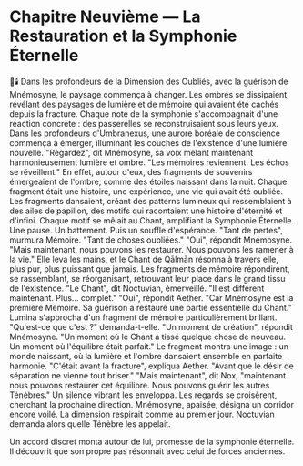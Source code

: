 # Chapitre Neuvième — La Restauration et la Symphonie Éternelle
🌠🕯️
Dans les profondeurs de la Dimension des Oubliés,
avec la guérison de Mnémosyne,
le paysage commença à changer.
Les ombres se dissipaient,
révélant des paysages de lumière et de mémoire
qui avaient été cachés depuis la fracture.
Chaque note de la symphonie s'accompagnait d'une réaction concrète : des passerelles se reconstruisaient sous leurs yeux.
Dans les profondeurs d'Umbranexus,
une aurore boréale de conscience
commença à émerger,
illuminant les couches de l'existence
d'une lumière nouvelle.
"Regardez",
dit Mnémosyne,
sa voix mêlant maintenant harmonieusement
lumière et ombre.
"Les mémoires reviennent.
Les échos se réveillent."
En effet,
autour d'eux,
des fragments de souvenirs
émergeaient de l'ombre,
comme des étoiles naissant dans la nuit.
Chaque fragment était une histoire,
une expérience,
une vie qui avait été oubliée.
Les fragments dansaient,
créant des patterns lumineux
qui ressemblaient à des ailes de papillon,
des motifs qui racontaient
une histoire d'éternité et d'infini.
Chaque motif se mêlait au Chant,
amplifiant la Symphonie Éternelle.
Une pause. Un battement. Puis un souffle d'espérance.
"Tant de pertes",
murmura Mémoire.
"Tant de choses oubliées."
"Oui",
répondit Mnémosyne.
"Mais maintenant,
nous pouvons les restaurer.
Nous pouvons les ramener à la vie."
Elle leva les mains,
et le Chant de Qālmān résonna à travers elle,
plus pur,
plus puissant que jamais.
Les fragments de mémoire répondirent,
se rassemblant,
se réorganisant,
retrouvant leur place
dans le grand tissu de l'existence.
"Le Chant",
dit Noctuvian,
émerveillé.
"Il est différent maintenant.
Plus... complet."
"Oui",
répondit Aether.
"Car Mnémosyne est la première Mémoire.
Sa guérison a restauré
une partie essentielle du Chant."
Lumina s'approcha
d'un fragment de mémoire
particulièrement brillant.
"Qu'est-ce que c'est ?"
demanda-t-elle.
"Un moment de création",
répondit Mnémosyne.
"Un moment où le Chant
a tissé quelque chose de nouveau.
Un moment où l'équilibre était parfait."
Le fragment montra une image :
un monde naissant,
où la lumière et l'ombre
dansaient ensemble
en parfaite harmonie.
"C'était avant la fracture",
expliqua Aether.
"Avant que le désir de séparation
ne vienne tout briser."
"Mais maintenant",
dit Nox,
"maintenant nous pouvons
restaurer cet équilibre.
Nous pouvons guérir
les autres Ténèbres."
Un silence vibrant les enveloppa.
Les regards se croisèrent, cherchant la prochaine direction.
Mnémosyne, apaisée, désigna un corridor encore voilé.
La dimension respirait comme au premier jour.
Noctuvian demanda alors quelle Ténèbre les appelait.

Un accord discret monta autour de lui, promesse de la symphonie éternelle.
Il découvrit que son propre pas résonnait avec celui de forces anciennes.
